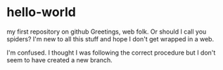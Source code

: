# hello-world
my first repository on github
Greetings, web folk. Or should I call you spiders?
I'm new to all this stuff and hope I don't get wrapped in a web.

I'm confused. I thought I was following the correct procedure
but I don't seem to have created a new branch.
